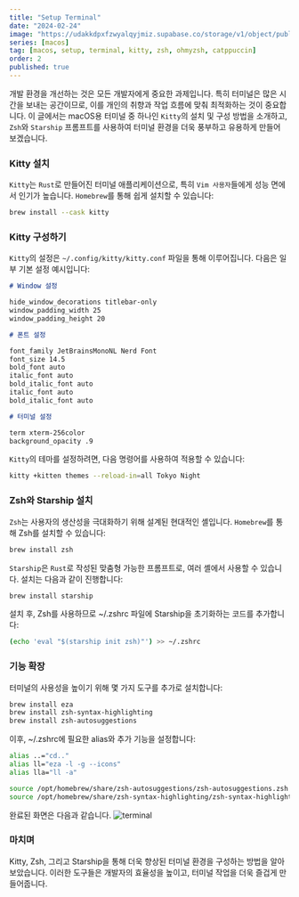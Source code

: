 ```yaml
---
title: "Setup Terminal"
date: "2024-02-24"
image: "https://udakkdpxfzwyalqyjmiz.supabase.co/storage/v1/object/public/images/blog-macos.png"
series: [macos]
tag: [macos, setup, terminal, kitty, zsh, ohmyzsh, catppuccin]
order: 2
published: true
---
```


개발 환경을 개선하는 것은 모든 개발자에게 중요한 과제입니다. 특히 터미널은 많은 시간을 보내는 공간이므로, 이를 개인의 취향과 작업 흐름에 맞춰 최적화하는 것이 중요합니다. 이 글에서는 macOS용 터미널 중 하나인 `Kitty`의 설치 및 구성 방법을 소개하고, `Zsh`와 `Starship` 프롬프트를 사용하여 터미널 환경을 더욱 풍부하고 유용하게 만들어 보겠습니다.

### Kitty 설치

`Kitty`는 `Rust`로 만들어진 터미널 애플리케이션으로, 특히 `Vim 사용자`들에게 성능 면에서 인기가 높습니다. `Homebrew`를 통해 쉽게 설치할 수 있습니다:

```bash title="install kitty
brew install --cask kitty
```

### Kitty 구성하기

`Kitty`의 설정은 `~/.config/kitty/kitty.conf` 파일을 통해 이루어집니다. 다음은 일부 기본 설정 예시입니다:

```markdown title="~/.config/kitty/kitty.conf"
# Window 설정

hide_window_decorations titlebar-only
window_padding_width 25
window_padding_height 20

# 폰트 설정

font_family JetBrainsMonoNL Nerd Font
font_size 14.5
bold_font auto
italic_font auto
bold_italic_font auto
italic_font auto
bold_italic_font auto

# 터미널 설정

term xterm-256color
background_opacity .9
```

`Kitty`의 테마를 설정하려면, 다음 명령어를 사용하여 적용할 수 있습니다:

```bash
kitty +kitten themes --reload-in=all Tokyo Night
```

### Zsh와 Starship 설치

`Zsh`는 사용자의 생산성을 극대화하기 위해 설계된 현대적인 셸입니다. `Homebrew`를 통해 Zsh를 설치할 수 있습니다:

```bash
brew install zsh
```

`Starship`은 `Rust`로 작성된 맞춤형 가능한 프롬프트로, 여러 셸에서 사용할 수 있습니다. 설치는 다음과 같이 진행합니다:

```bash title="install Starship"
brew install starship
```

설치 후, Zsh를 사용하므로 ~/.zshrc 파일에 Starship을 초기화하는 코드를 추가합니다:

```bash
(echo 'eval "$(starship init zsh)"') >> ~/.zshrc
```

### 기능 확장

터미널의 사용성을 높이기 위해 몇 가지 도구를 추가로 설치합니다:

```bash
brew install eza
brew install zsh-syntax-highlighting
brew install zsh-autosuggestions
```

이후, ~/.zshrc에 필요한 alias와 추가 기능을 설정합니다:

```bash title="~/.zshrc
alias ..="cd.."
alias ll="eza -l -g --icons"
alias lla="ll -a"

source /opt/homebrew/share/zsh-autosuggestions/zsh-autosuggestions.zsh
source /opt/homebrew/share/zsh-syntax-highlighting/zsh-syntax-highlighting.zsh
```

완료된 화면은 다음과 같습니다.
![terminal](https://udakkdpxfzwyalqyjmiz.supabase.co/storage/v1/object/public/images/blog/macos/terminal.png)

### 마치며

Kitty, Zsh, 그리고 Starship을 통해 더욱 향상된 터미널 환경을 구성하는 방법을 알아보았습니다. 이러한 도구들은 개발자의 효율성을 높이고, 터미널 작업을 더욱 즐겁게 만들어줍니다.
